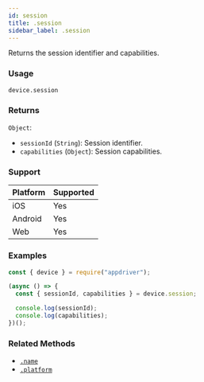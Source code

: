 ```yaml
---
id: session
title: .session
sidebar_label: .session
---
```


Returns the session identifier and capabilities.

### Usage

```text
device.session
```

### Returns

`Object`:
  - `sessionId` (`String`): Session identifier.
  - `capabilities` (`Object`): Session capabilities.

### Support

| Platform | Supported |
| -------- | --------- |
| iOS      | Yes       |
| Android  | Yes       |
| Web      | Yes       |

### Examples

```javascript
const { device } = require("appdriver");

(async () => {
  const { sessionId, capabilities } = device.session;

  console.log(sessionId);
  console.log(capabilities);
})();
```

### Related Methods

- [`.name`](./name.md)
- [`.platform`](./platform.md)

